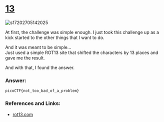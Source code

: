 # <a href="https://play.picoctf.org/practice/challenge/62">13</a>
![s17202705142025](https://a.okmd.dev/md/682483877e649.png)

At first, the challenge was simple enough. I just took this challenge up as a kick started to the other things that I want to do.

And it was meant to be simple...  
Just used a simple ROT13 site that shifted the characters by 13 places and gave me the result.

And with that, I found the answer.

### Answer:
```
picoCTF{not_too_bad_of_a_problem}
```

### References and Links:
- <a href="https://rot13.com/">rot13.com</a>
